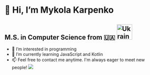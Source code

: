 # 👋 Hi, I’m Mykola Karpenko
## M.S. in Computer Science from :ukraine: <img height=50 width=50 alt="Ukraine" src="http://purecatamphetamine.github.io/country-flag-icons/3x2/UA.svg"/>

- 👀 I’m interested in programming 
- 🌱 I’m currently learning JavaScript and Kotlin
- 📫 Feel free to contact me anytime. I'm always eager to meet new people! <a href="https://t.me/karpiknick"><img src="https://img.shields.io/badge/Telegram-2CA5E0?style=for-the-badge&logo=telegram&logoColor=white"/>
   </a></a>
